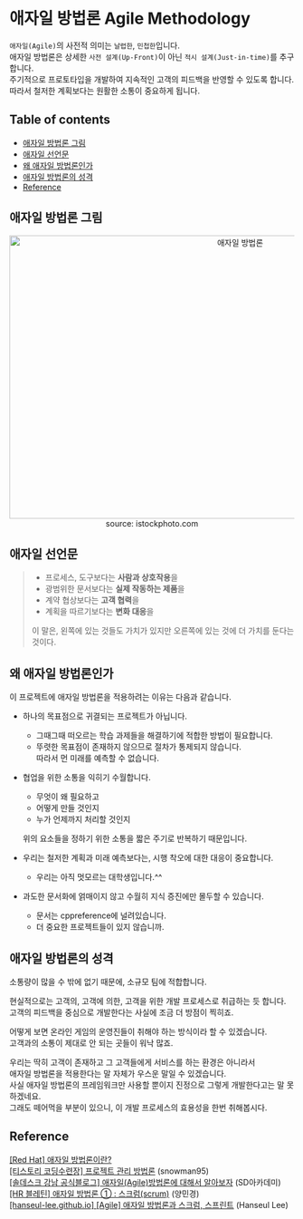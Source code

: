 # 애자일 방법론 Agile Methodology

`애자일(Agile)`의 사전적 의미는 `날렵한`, `민첩한`입니다.  
애자일 방법론은 상세한 `사전 설계(Up-Front)`이 아닌 `적시 설계(Just-in-time)`를 추구합니다.   
주기적으로 프로토타입을 개발하여 지속적인 고객의 피드백을 반영할 수 있도록 합니다.   
따라서 철저한 계획보다는 원활한 소통이 중요하게 됩니다.

## Table of contents

- [애자일 방법론 그림](#애자일-방법론-그림)
- [애자일 선언문](#애자일-선언문)
- [왜 애자일 방법론인가](#왜-애자일-방법론인가)
- [애자일 방법론의 성격](#애자일-방법론의-성격)
- [Reference](#reference)

## 애자일 방법론 그림

<div align="center"><image width="800" height="500" alt="애자일 방법론" src="https://user-images.githubusercontent.com/73771162/190887073-c09f3065-2375-480f-ae0a-2c0d9af2566d.jpg"></div>
<div align="center">source: istockphoto.com</div>

## 애자일 선언문
>- 프로세스, 도구보다는 **사람과 상호작용**을   
>- 광범위한 문서보다는 **실제 작동하는 제품**을   
>- 계약 협상보다는 **고객 협력**을   
>- 계획을 따르기보다는 **변화 대응**을   
>
>이 말은, 왼쪽에 있는 것들도 가치가 있지만 오른쪽에 있는 것에 더 가치를 둔다는 것이다.

## 왜 애자일 방법론인가

이 프로젝트에 애자일 방법론을 적용하려는 이유는 다음과 같습니다.
- 하나의 목표점으로 귀결되는 프로젝트가 아닙니다.

  - 그때그때 떠오르는 학습 과제들을 해결하기에 적합한 방법이 필요합니다.
  - 뚜렷한 목표점이 존재하지 않으므로 절차가 통제되지 않습니다.   
  따라서 먼 미래를 예측할 수 없습니다.
- 협업을 위한 소통을 익히기 수월합니다.
  - 무엇이 왜 필요하고
  - 어떻게 만들 것인지
  - 누가 언제까지 처리할 것인지   
  
  위의 요소들을 정하기 위한 소통을 짧은 주기로 반복하기 때문입니다.
- 우리는 철저한 계획과 미래 예측보다는, 시행 착오에 대한 대응이 중요합니다.
  - 우리는 아직 멋모르는 대학생입니다.^^
- 과도한 문서화에 얽매이지 않고 수월히 지식 증진에만 몰두할 수 있습니다.
  - 문서는 cppreference에 널려있습니다.
  - 더 중요한 프로젝트들이 있지 않습니까.

## 애자일 방법론의 성격
소통량이 많을 수 밖에 없기 때문에, 소규모 팀에 적합합니다.  

현실적으로는 고객의, 고객에 의한, 고객을 위한 개발 프로세스로 취급하는 듯 합니다.   
고객의 피드백을 중심으로 개발한다는 사실에 조금 더 방점이 찍히죠.   

어떻게 보면 온라인 게임의 운영진들이 취해야 하는 방식이라 할 수 있겠습니다.   
고객과의 소통이 제대로 안 되는 곳들이 워낙 많죠.

우리는 딱히 고객이 존재하고 그 고객들에게 서비스를 하는 환경은 아니라서   
애자일 방법론을 적용한다는 말 자체가 우스운 말일 수 있겠습니다.   
사실 애자일 방법론의 프레임워크만 사용할 뿐이지 진정으로 그렇게 개발한다고는 말 못 하겠네요.   
그래도 떼어먹을 부분이 있으니, 이 개발 프로세스의 효용성을 한번 취해봅시다.

## Reference
[\[Red Hat\] 애자일 방법론이란?](https://www.redhat.com/ko/devops/what-is-agile-methodology)   
[\[티스토리 코딩수련장\] 프로젝트 관리 방법론](https://11001.tistory.com/125) \(snowman95\)   
[\[솔데스크 강남 공식블로그\] 애자일(Agile)방법론에 대해서 알아보자](https://blog.naver.com/sundooedu/221193074730) \(SD아카데미\)     
[\[HR 블레틴\] 애자일 방법론 ① : 스크럼(scrum)](https://hrbulletin.net/organizational-culture/%EC%95%A0%EC%9E%90%EC%9D%BC-%EB%B0%A9%EB%B2%95%EB%A1%A0%E2%91%A0-%EC%8A%A4%ED%81%AC%EB%9F%BCscrum/) \(양민경\)   
[\[hanseul-lee.github.io\] [Agile] 애자일 방법론과 스크럼, 스프린트](https://hanseul-lee.github.io/2020/11/29/20-11-29-Agile/) \(Hanseul Lee\)
